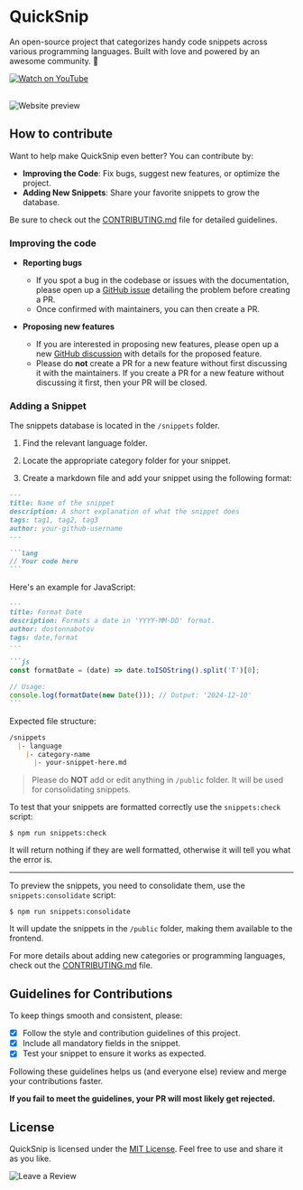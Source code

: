 # QuickSnip

An open-source project that categorizes handy code snippets across various programming languages. Built with love and powered by an awesome community. 🚀

<div>
<a href="https://youtu.be/BhRi7fJzPgk?si=z1sVXU7uRS0bkSEt" target="_blank">
  <img src="https://img.shields.io/static/v1?label=&message=Watch%20on%20YouTube&labelColor=FFFFFF&color=FF0000&style=for-the-badge&logo=youtube&logoColor=FF0000" alt="Watch on YouTube">
</a>
<div>

<br>

![Website preview](/public/preview.png)

## How to contribute

Want to help make QuickSnip even better? You can contribute by:

- **Improving the Code**: Fix bugs, suggest new features, or optimize the project.
- **Adding New Snippets**: Share your favorite snippets to grow the database.

Be sure to check out the [CONTRIBUTING.md](/CONTRIBUTING.md) file for detailed guidelines.

### Improving the code

- **Reporting bugs**

    - If you spot a bug in the codebase or issues with the documentation, please open up a [GitHub issue](https://github.com/dostonnabotov/quicksnip/issues) detailing the problem before creating a PR. 
    - Once confirmed with maintainers, you can then create a PR.

- **Proposing new features**

    - If you are interested in proposing new features, please open up a new [GitHub discussion](https://github.com/dostonnabotov/quicksnip/discussions) with details for the proposed feature.
    - Please do **not** create a PR for a new feature without first discussing it with the maintainers. If you create a PR for a new feature without discussing it first, then your PR will be closed.

### Adding a Snippet

The snippets database is located in the `/snippets` folder.

1. Find the relevant language folder.

2. Locate the appropriate category folder for your snippet.

3. Create a markdown file and add your snippet using the following format:

````md
---
title: Name of the snippet
description: A short explanation of what the snippet does
tags: tag1, tag2, tag3
author: your-github-username
---

```lang
// Your code here
```
````

Here's an example for JavaScript:

````md
---
title: Format Date
description: Formats a date in 'YYYY-MM-DD' format.
author: dostonnabotov
tags: date,format
---

```js
const formatDate = (date) => date.toISOString().split('T')[0];

// Usage:
console.log(formatDate(new Date())); // Output: '2024-12-10'
```
````

Expected file structure:

```md
/snippets
  |- language
    |- category-name
      |- your-snippet-here.md
```

> Please do **NOT** add or edit anything in `/public` folder. It will be used for consolidating snippets.

To test that your snippets are formatted correctly use the `snippets:check` script:
```
$ npm run snippets:check
```
It will return nothing if they are well formatted, otherwise it will tell you what the error is.

---
To preview the snippets, you need to consolidate them, use the `snippets:consolidate` script:
```
$ npm run snippets:consolidate
```
It will update the snippets in the `/public` folder, making them available to the frontend.

For more details about adding new categories or programming languages, check out the [CONTRIBUTING.md](/CONTRIBUTING.md) file.

## Guidelines for Contributions

To keep things smooth and consistent, please:

- [x] Follow the style and contribution guidelines of this project.
- [x] Include all mandatory fields in the snippet.
- [x] Test your snippet to ensure it works as expected.

Following these guidelines helps us (and everyone else) review and merge your contributions faster.

**If you fail to meet the guidelines, your PR will most likely get rejected.** 

## License

QuickSnip is licensed under the [MIT License](/LICENSE). Feel free to use and share it as you like.

<a href="https://www.producthunt.com/products/quicksnip" target="_blank" style="text-decoration: none;">
  <img src="https://img.shields.io/static/v1?label=&message=Leave%20a%20Review&labelColor=FFFFFF&color=DA552F&style=for-the-badge&logo=product-hunt&logoColor=DA552F" alt="Leave a Review">
</a>
